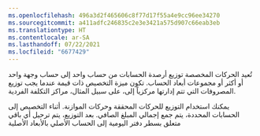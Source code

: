 ```yaml
---
ms.openlocfilehash: 496a3d2f465606c8f77d17f55a4e9cc96ee34270
ms.sourcegitcommit: a411adfc246835c2e3e3421a575d907c66eab3eb
ms.translationtype: HT
ms.contentlocale: ar-SA
ms.lasthandoff: 07/22/2021
ms.locfileid: "6677429"
---
```

تُعيد الحركات المخصصة توزيع أرصدة الحسابات من حساب واحد إلى حساب وجهة واحد أو أكثر أو مجموعات أبعاد الحساب. تكون ميزة التخصيص ذات قيمة عندما يجب توزيع المصروفات التي تتم إدارتها مركزياً إلى، على سبيل المثال، مراكز التكلفة الفردية.

يمكنك استخدام التوزيع للحركات المحققة وحركات الموازنة. أثناء التخصيص إلى الحسابات المحددة، يتم جمع إجمالي المبلغ الصافي. بعد التوزيع، يتم ترحيل أي باقي متعلق بسطر دفتر اليومية إلى الحساب الأصلي بالأبعاد الأصلية

